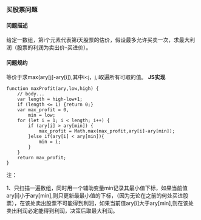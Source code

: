 ### **买股票问题**
#### **问题描述**
给定一数组，第i个元素代表第i天股票的估价，假设最多允许买卖一次，求最大利润（股票的利润为卖出价-买进价）。
#### **问题规约**
等价于求max(ary[j]-ary[i]),其中i<j，j,i取遍所有可取的值。
**JS实现**

	function maxProfit(ary,low,high) {
		// body...
		var length = high-low+1;
		if (length <= 1) {return 0;}
		var max_profit = 0,
			min = low;
		for (let i = 1; i < length; i++) {
			if (ary[i] > ary[min]) {
				max_profit = Math.max(max_profit,ary[i]-ary[min]);
			}else if(ary[i] < ary[min]){
				min = i;
			}
		}
		return max_profit;
	}
注：

1、只扫描一遍数组，同时用一个辅助变量min记录其最小值下标，如果当前值ary[i]小于ary[min],则只更新最最小值的下标，（因为无论在之前的何处买进股票），在该处卖出股票不可能得到利润，如果当前值ary[i]大于ary[min],则在该处卖出利润必定能得到利润，决策后取最大利润。